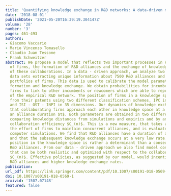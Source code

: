 ```yaml
---
title: 'Quantifying knowledge exchange in R&D networks: A data-driven model'
date: '2018-08-01'
publishDate: '2021-05-20T16:39:19.304147Z'
volume: '28'
number: '3'
pages: 461-493
authors:
- Giacomo Vaccario
- Mario Vincenzo Tomasello
- Claudio Juan Tessone
- Frank Schweitzer
abstract: We propose a model that reflects two important processes in R&D activities
  of firms, the formation of R&D alliances and the exchange of knowledge as a result
  of these collaborations. In a data - driven approach, we analyze two large - scale
  data sets extracting unique information about 7500 R&D alliances and 5200 patent
  portfolios of firms. This data is used to calibrate the model parameters for network
  formation and knowledge exchange. We obtain probabilities for incumbent and newcomer
  firms to link to other incumbents or newcomers which are able to reproduce the topology
  of the empirical R&D network. The position of firms in a knowledge space is obtained
  from their patents using two different classification schemes, IPC in 8 dimensions
  and ISI - OST - INPI in 35 dimensions. Our dynamics of knowledge exchange assumes
  that collaborating firms approach each other in knowledge space at a rate $μ$ for
  an alliance duration $τ$. Both parameters are obtained in two different ways, by
  comparing knowledge distances from simulations and empirics and by analyzing the
  collaboration efficiency $C_(n)$. This is a new measure, that takes also in account
  the effort of firms to maintain concurrent alliances, and is evaluated via extensive
  computer simulations. We find that R&D alliances have a duration of around two years
  and that the subsequent knowledge exchange occurs at a very low rate. Hence, a firm's
  position in the knowledge space is rather a determinant than a consequence of its
  R&D alliances. From our data - driven approach we also find model configurations
  that can be both realistic and optimized with respect to the collaboration efficiency
  $C_(n)$. Effective policies, as suggested by our model, would incentivize shorter
  R&D alliances and higher knowledge exchange rates.
publication:
url_pdf: https://link.springer.com/content/pdf/10.1007/s00191-018-0569-1.pdf
doi: 10.1007/s00191-018-0569-1
arxivid: '1507.07148'
featured: false
---
```

